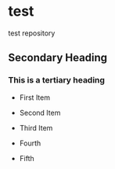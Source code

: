 # test
test repository
## Secondary Heading

### This is a tertiary heading

* First Item
* Second Item
* Third Item

* Fourth
* Fifth

